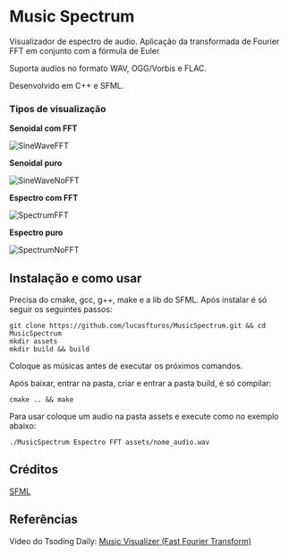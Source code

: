 # Music Spectrum

Visualizador de espectro de audio. Aplicação da transformada de Fourier FFT em conjunto com a fórmula de Euler

Suporta audios no formato WAV, OGG/Vorbis e FLAC.

Desenvolvido em C++ e SFML.

### Tipos de visualização

**Senoidal com FFT**

![SineWaveFFT](https://github.com/lucasfturos/MusicSpectrum/blob/main/img/SineWaveFFT.png)

**Senoidal puro**

![SineWaveNoFFT](https://github.com/lucasfturos/MusicSpectrum/blob/main/img/SineWaveNoFFT.png)

**Espectro com FFT**

![SpectrumFFT](https://github.com/lucasfturos/MusicSpectrum/blob/main/img/SpectrumFFT.png)

**Espectro puro**

![SpectrumNoFFT](https://github.com/lucasfturos/MusicSpectrum/blob/main/img/SpectrumFFT.png)

## Instalação e como usar

Precisa do cmake, gcc, g++, make e a lib do SFML. Após instalar é só seguir os seguintes passos:

```
git clone https://github.com/lucasfturos/MusicSpectrum.git && cd MusicSpectrum
mkdir assets
mkdir build && build
```
Coloque as músicas antes de executar os próximos comandos.

Após baixar, entrar na pasta, criar e entrar a pasta build, é só compilar:
```
cmake .. && make
```

Para usar coloque um audio na pasta assets e execute como no exemplo abaixo:
```
./MusicSpectrum Espectro FFT assets/nome_audio.wav
```

## Créditos

[SFML](https://www.sfml-dev.org/index.php)

## Referências

Video do Tsoding Daily: [Music Visualizer (Fast Fourier Transform)](https://youtu.be/Xdbk1Pr5WXU)
